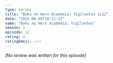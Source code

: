 ```yaml
---
type: series
title: "Boku no Hero Academia: Vigilantes 1x12"
date: "2025-08-09T10:31:23"
name: "Boku no Hero Academia: Vigilantes"
season: 1
episode: 12
rating: 3
ratingEmoji: ⭐️⭐️⭐️
---
```


*[No review was written for this episode]*
